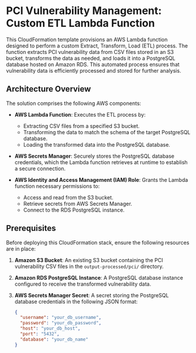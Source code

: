 # PCI Vulnerability Management: Custom ETL Lambda Function

This CloudFormation template provisions an AWS Lambda function designed to perform a custom Extract, Transform, Load (ETL) process. The function extracts PCI vulnerability data from CSV files stored in an S3 bucket, transforms the data as needed, and loads it into a PostgreSQL database hosted on Amazon RDS. This automated process ensures that vulnerability data is efficiently processed and stored for further analysis.

## Architecture Overview

The solution comprises the following AWS components:

- **AWS Lambda Function**: Executes the ETL process by:
  - Extracting CSV files from a specified S3 bucket.
  - Transforming the data to match the schema of the target PostgreSQL database.
  - Loading the transformed data into the PostgreSQL database.

- **AWS Secrets Manager**: Securely stores the PostgreSQL database credentials, which the Lambda function retrieves at runtime to establish a secure connection.

- **AWS Identity and Access Management (IAM) Role**: Grants the Lambda function necessary permissions to:
  - Access and read from the S3 bucket.
  - Retrieve secrets from AWS Secrets Manager.
  - Connect to the RDS PostgreSQL instance.

## Prerequisites

Before deploying this CloudFormation stack, ensure the following resources are in place:

1. **Amazon S3 Bucket**: An existing S3 bucket containing the PCI vulnerability CSV files in the `output-processed/pci/` directory.

2. **Amazon RDS PostgreSQL Instance**: A PostgreSQL database instance configured to receive the transformed vulnerability data.

3. **AWS Secrets Manager Secret**: A secret storing the PostgreSQL database credentials in the following JSON format:

   ```json
   {
     "username": "your_db_username",
     "password": "your_db_password",
     "host": "your_db_host",
     "port": "5432",
     "database": "your_db_name"
   }